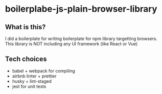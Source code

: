 # boilerplabe-js-plain-browser-library

## What is this?
I did a boilerplate for writing boilerplate for npm library targetting browsers. 
This library is NOT including any UI framework (like React or Vue)

## Tech choices
  - babel + webpack for compiling
  - airbnb linter + prettier
  - husky + lint-staged
  - jest for unit tests
